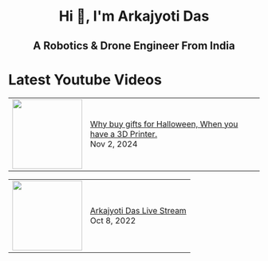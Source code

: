 <h1 align="center">Hi 👋, I'm Arkajyoti Das</h1>
<h2 align="center">A Robotics & Drone Engineer From India</h2>


# Latest Youtube Videos
<!-- BLOG-POST-LIST:START --><table><tr><td><a href="https://www.youtube.com/shorts/SDYSdK1POHo"><img width="140px" src="http://img.youtube.com/vi/SDYSdK1POHo/maxresdefault.jpg"></a></td>
<td><a href="https://www.youtube.com/shorts/SDYSdK1POHo">Why buy gifts for Halloween, When you have a 3D Printer.</a><br/>Nov 2, 2024</td></tr></table>
<table><tr><td><a href="https://www.youtube.com/watch?v=LSSW4zy8BZw"><img width="140px" src="http://img.youtube.com/vi/LSSW4zy8BZw/maxresdefault.jpg"></a></td>
<td><a href="https://www.youtube.com/watch?v=LSSW4zy8BZw">Arkajyoti Das Live Stream</a><br/>Oct 8, 2022</td></tr></table>
<!-- BLOG-POST-LIST:END -->